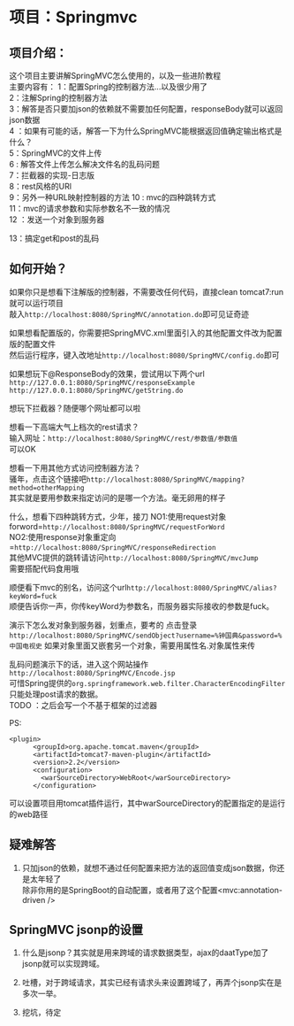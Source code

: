 # 项目：Springmvc
## 项目介绍：  
这个项目主要讲解SpringMVC怎么使用的，以及一些进阶教程  
主要内容有：
1：配置Spring的控制器方法...以及很少用了   
2：注解Spring的控制器方法  
3：解答是否只要加json的依赖就不需要加任何配置，responseBody就可以返回json数据  
4 ：如果有可能的话，解答一下为什么SpringMVC能根据返回值确定输出格式是什么？  
5：SpringMVC的文件上传  
6 : 解答文件上传怎么解决文件名的乱码问题  
7：拦截器的实现-日志版    
8：rest风格的URl  
9：另外一种URL映射控制器的方法
10 : mvc的四种跳转方式  
11：mvc的请求参数和实际参数名不一致的情况  
12 ：发送一个对象到服务器  

13：搞定get和post的乱码

## 如何开始？  
如果你只是想看下注解版的控制器，不需要改任何代码，直接clean tomcat7:run就可以运行项目  
敲入`http://localhost:8080/SpringMVC/annotation.do`即可见证奇迹    

如果想看配置版的，你需要把SpringMVC.xml里面引入的其他配置文件改为配置版的配置文件      
然后运行程序，键入改地址`http://localhost:8080/SpringMVC/config.do`即可  

如果想玩下@ResponseBody的效果，尝试用以下两个url    
`http://127.0.0.1:8080/SpringMVC/responseExample`    
 `http://127.0.0.1:8080/SpringMVC/getString.do`  
 
 想玩下拦截器？随便哪个网址都可以啦  
 
 想看一下高端大气上档次的rest请求？  
 输入网址：`http://localhost:8080/SpringMVC/rest/参数值/参数值`  
 可以OK  
 
 想看一下用其他方式访问控制器方法？  
 骚年，点击这个链接吧`http://localhost:8080/SpringMVC/mapping?method=otherMapping`  
 其实就是要用参数来指定访问的是哪一个方法。毫无卵用的样子
 
 什么，想看下四种跳转方式，少年，接刀
 NO1:使用request对象forword=`http://localhost:8080/SpringMVC/requestForWord`  
 NO2:使用response对象重定向=`http://localhost:8080/SpringMVC/responseRedirection`  
其他MVC提供的跳转请访问`http://localhost:8080/SpringMVC/mvcJump`  
需要搭配代码食用哦

顺便看下mvc的别名，访问这个url`http://localhost:8080/SpringMVC/alias?keyWord=fuck`  
顺便告诉你一声，你传keyWord为参数名，而服务器实际接收的参数是fuck。

演示下怎么发对象到服务器，划重点，要考的
点击登录`http://localhost:8080/SpringMVC/sendObject?username=%钟国典&password=%中国电视史`
如果对象里面又嵌套另一个对象，需要用属性名.对象属性来传

乱码问题演示下的话，进入这个网站操作  
`http://localhost:8080/SpringMVC/Encode.jsp`  
可惜Spring提供的`org.springframework.web.filter.CharacterEncodingFilter`  
只能处理post请求的数据。  
TODO ：之后会写一个不基于框架的过滤器

PS:  
		
	<plugin>
          <groupId>org.apache.tomcat.maven</groupId>
          <artifactId>tomcat7-maven-plugin</artifactId>
          <version>2.2</version>
          <configuration>
          	<warSourceDirectory>WebRoot</warSourceDirectory>
          </configuration>
  </plugin> 
  
可以设置项目用tomcat插件运行，其中warSourceDirectory的配置指定的是运行的web路径

## 疑难解答
1. 只加json的依赖，就想不通过任何配置来把方法的返回值变成json数据，你还是太年轻了  
    除非你用的是SpringBoot的自动配置，或者用了这个配置<mvc:annotation-driven />

## SpringMVC jsonp的设置
1. 什么是jsonp？其实就是用来跨域的请求数据类型，ajax的daatType加了jsonp就可以实现跨域。

2. 吐槽，对于跨域请求，其实已经有请求头来设置跨域了，再弄个jsonp实在是多次一举。
 
 
 3. 挖坑，待定